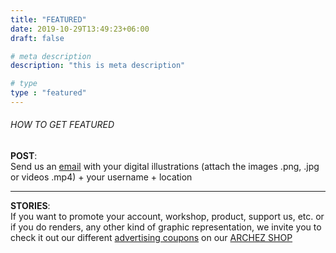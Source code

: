 ```yaml
---
title: "FEATURED"
date: 2019-10-29T13:49:23+06:00
draft: false

# meta description
description: "this is meta description"

# type
type : "featured"
---
```


###### HOW TO GET FEATURED
**POST**:  
Send us an [email](mailto:featured@archezinternational.com?subject=featured%20request) with your digital illustrations (attach the images .png, .jpg or videos .mp4) + your username + location

----
**STORIES**:  
If you want to promote your account, workshop, product, support us, etc. or if you do renders, any other kind of graphic representation, we invite you to check it out our different [advertising coupons](/categories/coupon/) on our [ARCHEZ SHOP](/shop)

